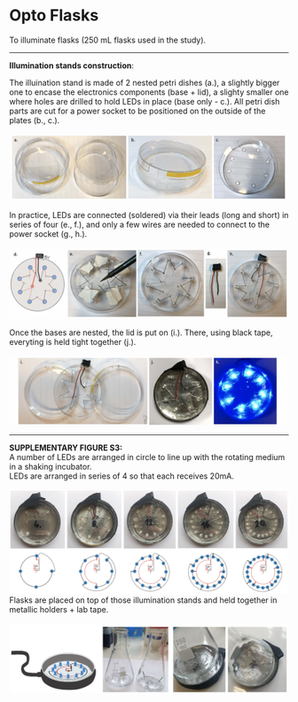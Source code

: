 # Opto Flasks
To illuminate flasks (250 mL flasks used in the study). </br>

___
**Illumination stands construction**: </br>

The illuination stand is made of 2 nested petri dishes (a.), a slightly bigger one to encase the electronics components (base + lid), a slighty smaller one where holes are drilled to hold LEDs in place (base only - c.). All petri dish parts are cut for a power socket to be positioned on the outside of the plates (b., c.).</br></br>
![](tuto_ill_stand_1.jpeg)</br>

In practice, LEDs are connected (soldered) via their leads (long and short) in series of four (e., f.), and only a few wires are needed to connect to the power socket (g., h.). </br></br>
![](tuto_ill_stand_2.jpeg)</br>

Once the bases are nested, the lid is put on (i.).  There, using black tape, everyting is held tight together (j.).</br></br>
![](tuto_ill_stand_3.jpeg)</br>


___
**SUPPLEMENTARY FIGURE S3:** </br>
A number of LEDs are arranged in circle to line up with the rotating medium in a shaking incubator. </br>
LEDs are arranged in series of 4 so that each receives 20mA. </br></br>
![](FIGS3A_optoflasks.png)</br>
Flasks are placed on top of those illumination stands and held together in metallic holders + lab tape.  </br></br>
![](FIGS3B_optoflasks.png)
